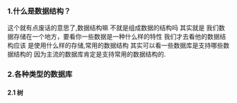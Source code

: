 
### 1.什么是数据结构？
   这个就有点废话的意思了,数据结构嘛 不就是组成数据的结构吗 其实就是 我们数据存储在一个地方，要看你一些数据是一种什么样的特性 我们才去看他的数据结构应该
   是使用什么样的存储,常用的数据结构 其实可以看一些数据库是支持哪些数据结构的 因为主流的数据库肯定是支持常用的数据结构的.
   
### 2.各种类型的数据库
   #### 2.1 树
   